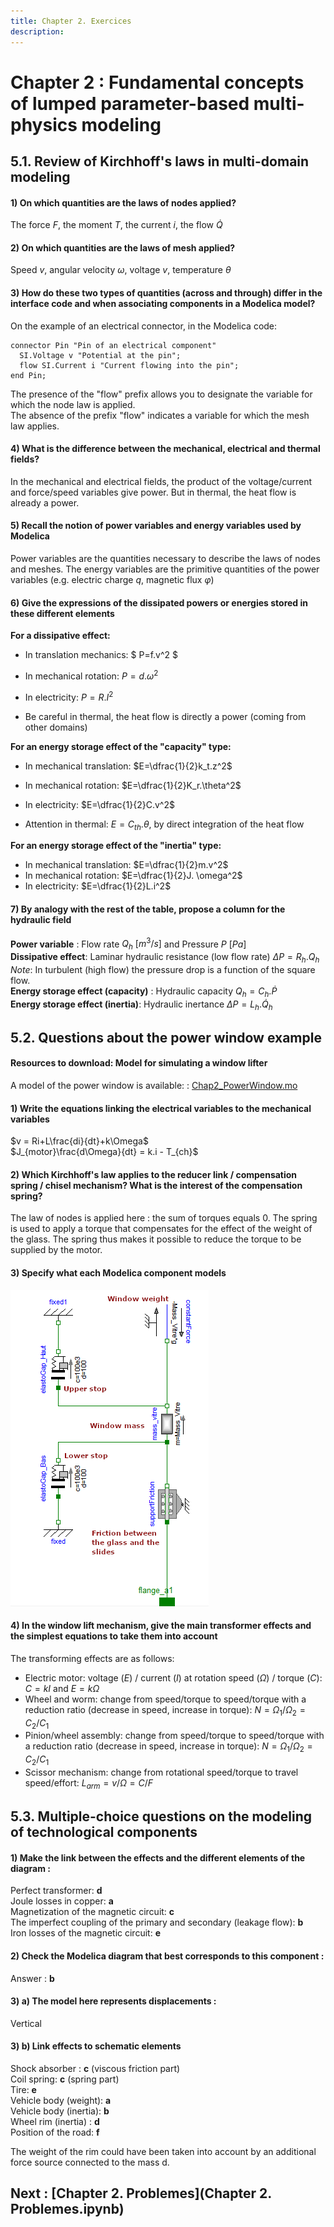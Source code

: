```yaml
---
title: Chapter 2. Exercices
description: 
---
```

# Chapter 2 : Fundamental concepts of lumped parameter-based multi-physics modeling   
  
 
## 5.1. Review of Kirchhoff's laws in multi-domain modeling


#### 1)	On which quantities are the laws of nodes applied?
The force $F$, the moment $T$, the current $i$, the flow $\dot{Q}$    

#### 2)	On which quantities are the laws of mesh applied?
Speed $v$, angular velocity $ω$, voltage $v$, temperature $θ$

#### 3) How do these two types of quantities (across and through) differ in the interface code and when associating components in a Modelica model?
On the example of an electrical connector, in the Modelica code:
```
connector Pin "Pin of an electrical component"  
  SI.Voltage v "Potential at the pin";     
  flow SI.Current i "Current flowing into the pin";  
end Pin;
```
The presence of the "flow" prefix allows you to designate the variable for which the node law is applied.    
The absence of the prefix "flow" indicates a variable for which the mesh law applies.

#### 4) What is the difference between the mechanical, electrical and thermal fields?
In the mechanical and electrical fields, the product of the voltage/current and force/speed variables give power.
But in thermal, the heat flow is already a power.

#### 5) Recall the notion of power variables and energy variables used by Modelica
Power variables are the quantities necessary to describe the laws of nodes and meshes.
The energy variables are the primitive quantities of the power variables (e.g. electric charge $q$, magnetic flux $φ$)

#### 6)  Give the expressions of the dissipated powers or energies stored in these different elements
**For a dissipative effect:**
  - In translation mechanics: $ P=f.v^2 $ 
  - In mechanical rotation: $P=d.ω^2$
  - In electricity: $P=R.I^2$ 
    
    
   - Be careful in thermal, the heat flow is directly a power (coming from other domains)
  
**For an energy storage effect of the "capacity" type:**
  - In mechanical translation: $E=\dfrac{1}{2}k_t.z^2$ 
  - In mechanical rotation: $E=\dfrac{1}{2}K_r.\theta^2$ 
  - In electricity: $E=\dfrac{1}{2}C.v^2$ 
  
    
  - Attention in thermal: $E=C_{th}.\theta$, by direct integration of the heat flow

**For an energy storage effect of the "inertia" type:**
  - In mechanical translation: $E=\dfrac{1}{2}m.v^2$
  - In mechanical rotation: $E=\dfrac{1}{2}J. \omega^2$ 
  - In electricity: $E=\dfrac{1}{2}L.i^2$ 

#### 7) By analogy with the rest of the table, propose a column for the hydraulic field 
**Power variable** : Flow rate $Q_h~[m^3/s]$ and Pressure $P~[Pa]$   
**Dissipative effect**: Laminar hydraulic resistance (low flow rate) $\Delta P=R_h.Q_h$    
        *Note*: In turbulent (high flow) the pressure drop is a function of the square flow.    
**Energy storage effect (capacity)** : Hydraulic capacity $Q_h=C_h. \dot{P}$   
**Energy storage effect (inertia)**: Hydraulic inertance $\Delta P=L_h. \dot{Q}_h$  

 
## 5.2.	Questions about the power window example


#### Resources to download: Model for simulating a window lifter

A model of the power window is available: : [Chap2_PowerWindow.mo](files/Chap2_PowerWindow.mo)    



#### 1) Write the equations linking the electrical variables to the mechanical variables

$v = Ri+L\frac{di}{dt}+k\Omega$  
$J_{motor}\frac{d\Omega}{dt} = k.i - T_{ch}$

#### 2)	Which Kirchhoff's law applies to the reducer link / compensation spring / chisel mechanism? What is the interest of the compensation spring?
The law of nodes is applied here : the sum of torques equals 0. The spring is used to apply a torque that compensates for the effect of the weight of the glass. The spring thus makes it possible to reduce the torque to be supplied by the motor.


#### 3) Specify what each Modelica component models

![Correction 5.2.3](../img/chap1_correction_5.2.3_en.png)

#### 4)	In the window lift mechanism, give the main transformer effects and the simplest equations to take them into account

The transforming effects are as follows:
- Electric motor: voltage ($E$) / current ($I$) at rotation speed ($\Omega$) / torque ($C$): $C=kI$ and $E=k\Omega$
- Wheel and worm: change from speed/torque to speed/torque with a reduction ratio (decrease in speed, increase in torque): $N=\Omega_1/\Omega_2 = C_2/C_1$  
- Pinion/wheel assembly: change from speed/torque to speed/torque with a reduction ratio (decrease in speed, increase in torque): $N=\Omega_1/\Omega_2 = C_2/C_1$  
- Scissor mechanism: change from rotational speed/torque to travel speed/effort: $L_{arm}=v/\Omega=C/F$ 



## 5.3.	Multiple-choice questions on the modeling of technological components


#### 1)  Make the link between the effects and the different elements of the diagram :

Perfect transformer: **d**  
Joule losses in copper: **a**  
Magnetization of the magnetic circuit: **c**  
The imperfect coupling of the primary and secondary (leakage flow): **b**    
Iron losses of the magnetic circuit: **e**  


#### 2) Check the Modelica diagram that best corresponds to this component :

 Answer : **b**

#### 3) a) The model here represents displacements :
 Vertical 

#### 3) b)	Link effects to schematic elements 
Shock absorber : **c** (viscous friction part)  
Coil spring: **c** (spring part)  
Tire: **e**    
Vehicle body (weight): **a**     
Vehicle body (inertia): **b**     
Wheel rim (inertia) : **d**    
Position of the road:  **f**   

The weight of the rim could have been taken into account by an additional force source connected to the mass d.




## Next : [Chapter 2. Problemes](Chapter 2. Problemes.ipynb)

 
